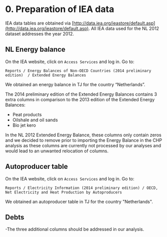 # 0. Preparation of IEA data

IEA data tables are obtained via [http://data.iea.org/ieastore/default.asp](http://data.iea.org/ieastore/default.asp). All IEA data used for the NL 2012 dataset addresses the year 2012.


## NL Energy balance

On the IEA website, click on `Access Services` and log in. Go to:

    Reports / Energy Balances of Non-OECD Countries (2014 preliminary edition)  / Extended Energy Balances

We obtained an energy balance in TJ for the country “Netherlands”.

The 2014 preliminary edition of the Extended Energy Balances contains 3 extra columns in comparison to the 2013 edition of the Extended Energy Balances:

- Peat products
- Oilshale and oil sands
- Bio jet kero

In the NL 2012 Extended Energy Balance, these columns only contain zeros and we decided to remove prior to importing the Energy Balance in the CHP analysis as these columns are currently not processed by our analyses and would lead to an unwanted relocation of columns.


## Autoproducer table

On the IEA website, click on `Access Services` and log in. Go to:

    Reports / Electricity Information (2014 preliminary edition) / OECD, Net Electricity and Heat Production by Autoproducers

We obtained an autoproducer table in TJ for the country "Netherlands".


## Debts

-The three additional columns should be addressed in our analysis.